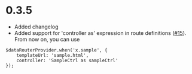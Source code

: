 <a name="0.3.5"></a>
# 0.3.5

- Added changelog
- Added support for 'controller as' expression in route definitions ([#15](https://github.com/mdvorak/angular-data-router/issues/15)). From now on, you can use
```    
$dataRouterProvider.when('x.sample', {
    templateUrl: 'sample.html',
    controller: 'SampleCtrl as sampleCtrl'
});
```
